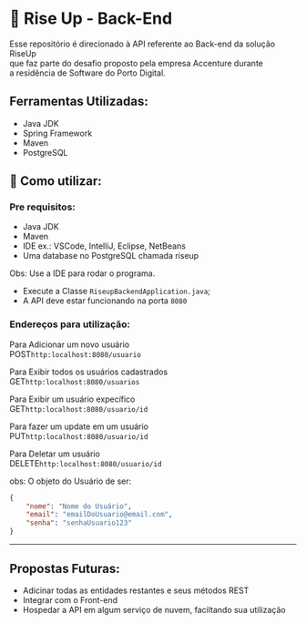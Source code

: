 # 🛫 Rise Up - Back-End  

Esse repositório é direcionado à API referente ao  Back-end da solução RiseUp  
que faz parte do desafio proposto pela empresa Accenture durante  
a residência de Software do Porto Digital.

## Ferramentas Utilizadas:

- Java JDK
- Spring Framework
- Maven
- PostgreSQL

## 🔧 Como utilizar:

### Pre requisitos:

- Java JDK
- Maven
- IDE ex.: VSCode, IntelliJ, Eclipse, NetBeans
- Uma database no PostgreSQL chamada riseup


Obs: Use a IDE para rodar o programa.

* Execute a Classe `RiseupBackendApplication.java`;
* A API deve estar funcionando na porta `8080`

### Endereços para utilização:

Para Adicionar um novo usuário  
POST`http:localhost:8080/usuario` 

Para Exibir todos os usuários cadastrados  
GET`http:localhost:8080/usuarios` 

Para Exibir um usuário expecífico  
GET`http:localhost:8080/usuario/id`

Para fazer um update em um usuário    
PUT`http:localhost:8080/usuario/id`

Para Deletar um usuário  
DELETE`http:localhost:8080/usuario/id` 

obs: O objeto do Usuário de ser:  
```json
{
    "nome": "Nome do Usuário",
    "email": "emailDoUsuario@email.com",
    "senha": "senhaUsuario123"
}
```

---

## Propostas Futuras:

- Adicinar todas as entidades restantes e seus métodos REST
- Integrar com o Front-end
- Hospedar a API em algum serviço de nuvem, faciltando sua utilização

